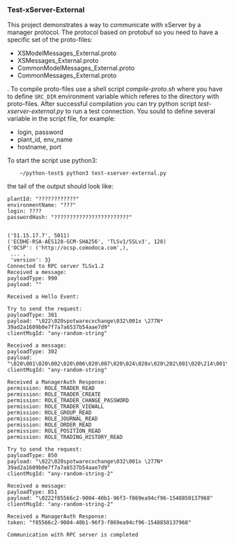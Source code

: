 ### Test-xServer-External

This project demonstrates a way to communicate with xServer by a manager protocol. The protocol based on protobuf so you need to have a specific set of the proto-files:

- XSModelMessages_External.proto
- XSMessages_External.proto
- CommonModelMessages_External.proto
- CommonMessages_External.proto

. To compile proto-files use a shell script *compile-proto.sh* where you have to define `SRC_DIR` environment variable which referes to the directory with proto-files. After successful compilation you can try python script *test-xserver-external.py* to run a test connection. You sould to define several variable in the script file, for example:

- login, password
- plant_id, env_name
- hostname, port

To start the script use python3:

```shell
    ~/python-test$ python3 test-xserver-external.py
```

the tail of the output should look like:

```
plantId: "????????????"
environmentName: "???"
login: ????
passwordHash: "????????????????????????"


('51.15.17.7', 5011)
('ECDHE-RSA-AES128-GCM-SHA256', 'TLSv1/SSLv3', 128)
{'OCSP': ('http://ocsp.comodoca.com',),
 ... ,
 'version': 3}
Connected to RPC server TLSv1.2
Received a message:
payloadType: 990
payload: ""

Received a Hello Event:

Try to send the request:
payloadType: 301
payload: "\022\020spotwarecxchange\032\001x \277N* 39ad2a1609b0e7f7a7a6537b54aae7d9"
clientMsgId: "any-random-string"

Received a message:
payloadType: 302
payload: "\020\001\020\002\020\006\020\007\020\024\020x\020\202\001\020\214\001\020\226\001"
clientMsgId: "any-random-string"

Received a ManagerAuth Response:
permission: ROLE_TRADER_READ
permission: ROLE_TRADER_CREATE
permission: ROLE_TRADER_CHANGE_PASSWORD
permission: ROLE_TRADER_VIEWALL
permission: ROLE_GROUP_READ
permission: ROLE_JOURNAL_READ
permission: ROLE_ORDER_READ
permission: ROLE_POSITION_READ
permission: ROLE_TRADING_HISTORY_READ

Try to send the request:
payloadType: 850
payload: "\022\020spotwarecxchange\032\001x \277N* 39ad2a1609b0e7f7a7a6537b54aae7d9"
clientMsgId: "any-random-string-2"

Received a message:
payloadType: 851
payload: "\0222f85566c2-9004-40b1-96f3-f869ea94cf96-1548850137968"
clientMsgId: "any-random-string-2"

Received a ManagerAuth Response:
token: "f85566c2-9004-40b1-96f3-f869ea94cf96-1548850137968"

Communication with RPC server is completed
```

